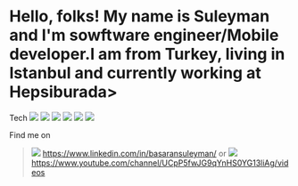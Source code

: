 # Hello, folks! My name is Suleyman and I'm sowftware engineer/Mobile developer.I am from Turkey, living in Istanbul and currently working at Hepsiburada>

Tech
![](https://img.shields.io/badge/Code-Kotlin-informational?style=flat&logo=<LOGO_NAME>&logoColor=black&color=yellow)
![](https://img.shields.io/badge/Code-Java-informational?style=flat&logo=<LOGO_NAME>&logoColor=black&color=yellow)
![](https://img.shields.io/badge/Code-ReactNative-informational?style=flat&logo=<LOGO_NAME>&logoColor=black&color=yellow)
![](https://img.shields.io/badge/Code-NodeJS-informational?style=flat&logo=<LOGO_NAME>&logoColor=black&color=yellow)
![](https://img.shields.io/badge/OS-MacOS-informational?style=flat&logo=<LOGO_NAME>&logoColor=black&color=yellow)
![](https://img.shields.io/badge/OS-Microsoft-informational?style=flat&logo=<LOGO_NAME>&logoColor=black&color=yellow)

Find me on
>![](https://icons.iconarchive.com/icons/sicons/basic-round-social/16/linkedin-icon.png)  https://www.linkedin.com/in/basaransuleyman/ or 
>![](https://icons.iconarchive.com/icons/dakirby309/simply-styled/16/YouTube-icon.png)  https://www.youtube.com/channel/UCpP5fwJG9qYnHS0YG13liAg/videos

